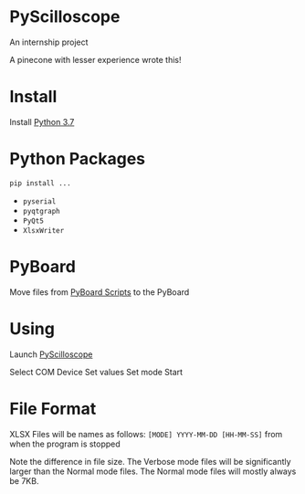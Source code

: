 # PyScilloscope
An internship project

A pinecone with lesser experience wrote this!

# Install
Install [Python 3.7](https://www.python.org/downloads/)

# Python Packages
```python
pip install ...
```
- `pyserial`
- `pyqtgraph`
- `PyQt5`
- `XlsxWriter`

# PyBoard
Move files from [PyBoard Scripts](/src/pyboard) to the PyBoard

# Using
Launch [PyScilloscope](/src/PyScilloscope.pyw)

Select COM Device
Set values
Set mode
Start

# File Format
XLSX Files will be names as follows: `[MODE] YYYY-MM-DD [HH-MM-SS]` from when the program is stopped

Note the difference in file size. The Verbose mode files will be significantly larger than the Normal mode files. The Normal mode files will mostly always be 7KB.
